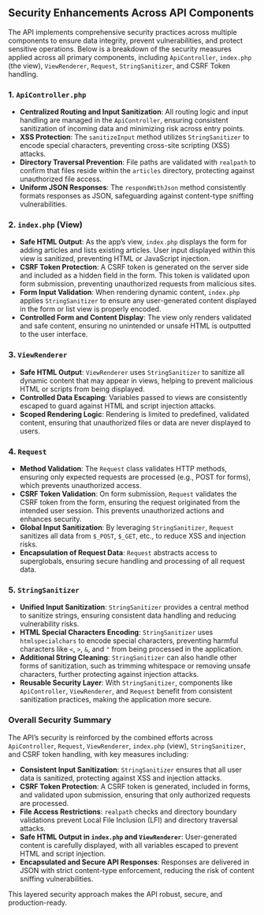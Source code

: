 ## Security Enhancements Across API Components

The API implements comprehensive security practices across multiple components to ensure data integrity, prevent vulnerabilities, and protect sensitive operations. Below is a breakdown of the security measures applied across all primary components, including `ApiController`, `index.php` (the view), `ViewRenderer`, `Request`, `StringSanitizer`, and CSRF Token handling.

### 1. `ApiController.php`

- **Centralized Routing and Input Sanitization**: All routing logic and input handling are managed in the `ApiController`, ensuring consistent sanitization of incoming data and minimizing risk across entry points.
- **XSS Protection**: The `sanitizeInput` method utilizes `StringSanitizer` to encode special characters, preventing cross-site scripting (XSS) attacks.
- **Directory Traversal Prevention**: File paths are validated with `realpath` to confirm that files reside within the `articles` directory, protecting against unauthorized file access.
- **Uniform JSON Responses**: The `respondWithJson` method consistently formats responses as JSON, safeguarding against content-type sniffing vulnerabilities.

### 2. `index.php` (View)

- **Safe HTML Output**: As the app’s view, `index.php` displays the form for adding articles and lists existing articles. User input displayed within this view is sanitized, preventing HTML or JavaScript injection.
- **CSRF Token Protection**: A CSRF token is generated on the server side and included as a hidden field in the form. This token is validated upon form submission, preventing unauthorized requests from malicious sites.
- **Form Input Validation**: When rendering dynamic content, `index.php` applies `StringSanitizer` to ensure any user-generated content displayed in the form or list view is properly encoded.
- **Controlled Form and Content Display**: The view only renders validated and safe content, ensuring no unintended or unsafe HTML is outputted to the user interface.

### 3. `ViewRenderer`

- **Safe HTML Output**: `ViewRenderer` uses `StringSanitizer` to sanitize all dynamic content that may appear in views, helping to prevent malicious HTML or scripts from being displayed.
- **Controlled Data Escaping**: Variables passed to views are consistently escaped to guard against HTML and script injection attacks.
- **Scoped Rendering Logic**: Rendering is limited to predefined, validated content, ensuring that unauthorized files or data are never displayed to users.

### 4. `Request`

- **Method Validation**: The `Request` class validates HTTP methods, ensuring only expected requests are processed (e.g., POST for forms), which prevents unauthorized access.
- **CSRF Token Validation**: On form submission, `Request` validates the CSRF token from the form, ensuring the request originated from the intended user session. This prevents unauthorized actions and enhances security.
- **Global Input Sanitization**: By leveraging `StringSanitizer`, `Request` sanitizes all data from `$_POST`, `$_GET`, etc., to reduce XSS and injection risks.
- **Encapsulation of Request Data**: `Request` abstracts access to superglobals, ensuring secure handling and processing of all request data.

### 5. `StringSanitizer`

- **Unified Input Sanitization**: `StringSanitizer` provides a central method to sanitize strings, ensuring consistent data handling and reducing vulnerability risks.
- **HTML Special Characters Encoding**: `StringSanitizer` uses `htmlspecialchars` to encode special characters, preventing harmful characters like `<`, `>`, `&`, and `"` from being processed in the application.
- **Additional String Cleaning**: `StringSanitizer` can also handle other forms of sanitization, such as trimming whitespace or removing unsafe characters, further protecting against injection attacks.
- **Reusable Security Layer**: With `StringSanitizer`, components like `ApiController`, `ViewRenderer`, and `Request` benefit from consistent sanitization practices, making the application more secure.

### Overall Security Summary

The API’s security is reinforced by the combined efforts across `ApiController`, `Request`, `ViewRenderer`, `index.php` (view), `StringSanitizer`, and CSRF token handling, with key measures including:

- **Consistent Input Sanitization**: `StringSanitizer` ensures that all user data is sanitized, protecting against XSS and injection attacks.
- **CSRF Token Protection**: A CSRF token is generated, included in forms, and validated upon submission, ensuring that only authorized requests are processed.
- **File Access Restrictions**: `realpath` checks and directory boundary validations prevent Local File Inclusion (LFI) and directory traversal attacks.
- **Safe HTML Output in `index.php` and `ViewRenderer`**: User-generated content is carefully displayed, with all variables escaped to prevent HTML and script injection.
- **Encapsulated and Secure API Responses**: Responses are delivered in JSON with strict content-type enforcement, reducing the risk of content sniffing vulnerabilities.

This layered security approach makes the API robust, secure, and production-ready.
